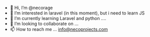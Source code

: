 - 👋 Hi, I’m @necorage
- 👀 I’m interested in laravel (in this moment), but i need to learn JS
- 🌱 I’m currently learning Laravel and python ....
- 💞️ I’m looking to collaborate on ...
- 📫 How to reach me ... info@necoprojects.com

<!---
necorage/necorage is a ✨ special ✨ repository because its `README.md` (this file) appears on your GitHub profile.
You can click the Preview link to take a look at your changes.
--->
